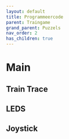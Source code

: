 ```yaml
---
layout: default
title: Programmeercode
parent: Traingame
grand_parent: Puzzels
nav_order: 2
has_children: true
---
```


# Main

## Train Trace

## LEDS

## Joystick

## 